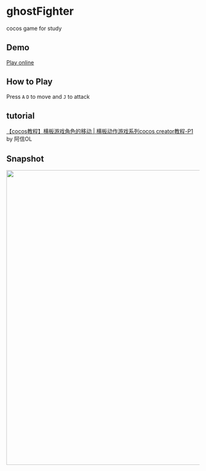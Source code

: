 # ghostFighter
cocos game for study

## Demo
[Play online](https://littlegauze.github.io/ghostFighter/build/web-desktop/)

## How to Play
 Press `A` `D` to move and `J` to attack

## tutorial
[【cocos教程】横板游戏角色的移动 | 横板动作游戏系列cocos creator教程-P1](https://www.bilibili.com/video/bv1VK4y1C7Bz/?spm_id_from=333.788.b_636f6d6d656e74.8)  by 阿信OL

## Snapshot
<img src='https://littlegauze.github.io/ghostFighter/docs/index.png' width="768">
